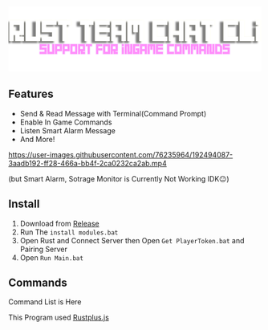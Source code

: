 <p align="center">
<img src="./src/github/1.png" width="800"></a>
</p>

## Features
- Send & Read Message with Terminal(Command Prompt)
- Enable In Game Commands
- Listen Smart Alarm Message
- And More!  

https://user-images.githubusercontent.com/76235964/192494087-3aadb192-ff28-466a-bb4f-2ca0232ca2ab.mp4   

(but Smart Alarm, Sotrage Monitor is Currently Not Working IDK😐)

## Install
1. Download from [Release](https://github.com/AsutoraGG/Rust-TeamChat-CLI/releases/tag/Latest)
2. Run The ``install modules.bat``
3. Open Rust and Connect Server then Open ``Get PlayerToken.bat`` and Pairing Server
4. Open ``Run Main.bat``

## Commands
Command List is Here

This Program used [Rustplus.js](https://github.com/liamcottle/rustplus.js)
